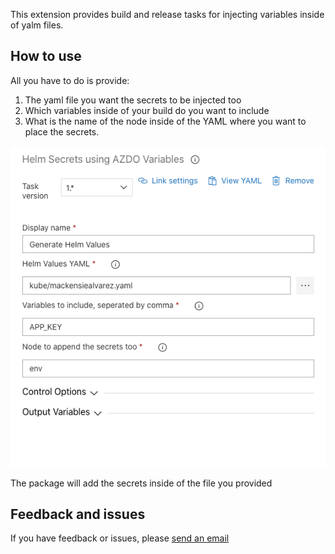This extension provides build and release tasks for injecting variables inside of yalm files.

## How to use
All you have to do is provide:
1. The yaml file you want the secrets to be injected too
2. Which variables inside of your build do you want to include
3. What is the name of the node inside of the YAML where you want to place the secrets. 

![task](images/task.png)

The package will add the secrets inside of the file you provided

## Feedback and issues
If you have feedback or issues, please [send an email](mailto:mackensiealvarez@gmail.com)